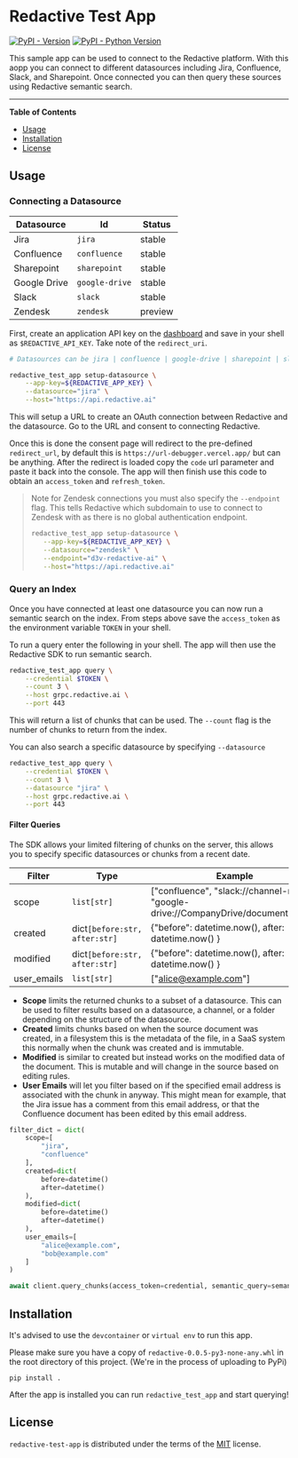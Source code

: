 # Redactive Test App

[![PyPI - Version](https://img.shields.io/pypi/v/redactive-test-app.svg)](https://pypi.org/project/redactive-test-app)
[![PyPI - Python Version](https://img.shields.io/pypi/pyversions/redactive-test-app.svg)](https://pypi.org/project/redactive-test-app)

This sample app can be used to connect to the Redactive platform. With this aopp you can connect to different datasources including Jira, Confluence, Slack, and Sharepoint. Once connected you can then query these sources using Redactive semantic search.

---

**Table of Contents**

- [Usage](#usage)
- [Installation](#installation)
- [License](#license)

## Usage

### Connecting a Datasource

| Datasource   | Id             | Status  |
| ------------ | -------------- | ------- |
| Jira         | `jira`         | stable  |
| Confluence   | `confluence`   | stable  |
| Sharepoint   | `sharepoint`   | stable  |
| Google Drive | `google-drive` | stable  |
| Slack        | `slack`        | stable  |
| Zendesk      | `zendesk`      | preview |

First, create an application API key on the [dashboard](https://dashboard.redactive.ai) and save in your shell as `$REDACTIVE_API_KEY`. Take note of the `redirect_uri`.

```bash
# Datasources can be jira | confluence | google-drive | sharepoint | slack | zendesk

redactive_test_app setup-datasource \
    --app-key=${REDACTIVE_APP_KEY} \
    --datasource="jira" \
    --host="https://api.redactive.ai"
```

This will setup a URL to create an OAuth connection between Redactive and the datasource. Go to the URL and consent to connecting Redactive.

Once this is done the consent page will redirect to the pre-defined `redirect_url`, by default this is `https://url-debugger.vercel.app/` but can be anything. After the redirect is loaded copy the `code` url parameter and paste it back into the console. The app will then finish use this code to obtain an `access_token` and `refresh_token`.

> Note for Zendesk connections you must also specify the `--endpoint` flag. This tells Redactive which subdomain to use to connect to Zendesk with as there is no global authentication endpoint.
>
> ```bash
> redactive_test_app setup-datasource \
>    --app-key=${REDACTIVE_APP_KEY} \
>    --datasource="zendesk" \
>    --endpoint="d3v-redactive-ai" \
>    --host="https://api.redactive.ai"
> ```

### Query an Index

Once you have connected at least one datasource you can now run a semantic search on the index. From steps above save the `access_token` as the environment variable `TOKEN` in your shell.

To run a query enter the following in your shell. The app will then use the Redactive SDK to run semantic search.

```bash
redactive_test_app query \
    --credential $TOKEN \
    --count 3 \
    --host grpc.redactive.ai \
    --port 443
```

This will return a list of chunks that can be used. The `--count` flag is the number of chunks to return from the index.

You can also search a specific datasource by specifying `--datasource`

```bash
redactive_test_app query \
    --credential $TOKEN \
    --count 3 \
	--datasource "jira" \
    --host grpc.redactive.ai \
    --port 443
```

#### Filter Queries

The SDK allows your limited filtering of chunks on the server, this allows you to specify specific datasources or chunks from a recent date.

| Filter      | Type                          | Example                                                                             |
| ----------- | ----------------------------- | ----------------------------------------------------------------------------------- |
| scope       | `list[str]`                   | ["confluence", "slack://channel-name", "google-drive://CompanyDrive/document.docx"] |
| created     | dict`[before:str, after:str]` | {"before": datetime.now(), after: datetime.now() }                                  |
| modified    | dict`[before:str, after:str]` | {"before": datetime.now(), after: datetime.now() }                                  |
| user_emails | `list[str]`                   | ["alice@example.com"]                                                               |

- **Scope** limits the returned chunks to a subset of a datasource. This can be used to filter results based on a datasource, a channel, or a folder depending on the structure of the datasource.
- **Created** limits chunks based on when the source document was created, in a filesystem this is the metadata of the file, in a SaaS system this normally when the chunk was created and is immutable.
- **Modified** is similar to created but instead works on the modified data of the document. This is mutable and will change in the source based on editing rules.
- **User Emails** will let you filter based on if the specified email address is associated with the chunk in anyway. This might mean for example, that the Jira issue has a comment from this email address, or that the Confluence document has been edited by this email address.

```python
filter_dict = dict(
    scope=[
        "jira",
        "confluence"
    ],
    created=dict(
        before=datetime()
        after=datetime()
    ),
    modified=dict(
        before=datetime()
        after=datetime()
    ),
    user_emails=[
        "alice@example.com",
        "bob@example.com"
    ]
)

await client.query_chunks(access_token=credential, semantic_query=semantic_query, count=count, query_filter=filter_dict)
```

## Installation

It's advised to use the `devcontainer` or `virtual env` to run this app.

Please make sure you have a copy of `redactive-0.0.5-py3-none-any.whl` in the root directory of this project. (We're in the process of uploading to PyPi)

```console
pip install .
```

After the app is installed you can run `redactive_test_app` and start querying!

## License

`redactive-test-app` is distributed under the terms of the [MIT](https://spdx.org/licenses/MIT.html) license.

